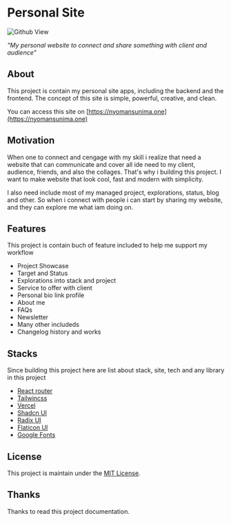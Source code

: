 # Personal Site

![Github View](https://github.com/user-attachments/assets/7a86d44c-69d8-4144-a922-c36a93982d5b)

_"My personal website to connect and share something with client and audience"_

## About

This project is contain my personal site apps, including the backend and the frontend.
The concept of this site is simple, powerful, creative, and clean.

You can access this site on [https://nyomansunima.one](https://nyomansunima.one)

## Motivation

When one to connect and cengage with my skill i realize that need a website that can communicate and cover all ide need to my client, audience, friends, and also the collages. That's why i building this project. I want to make website that look cool, fast and modern with simplicity.

I also need include most of my managed project, explorations, status, blog and other. So when i connect with people i can start by sharing my website, and they can explore me what iam doing on.

## Features

This project is contain buch of feature included to help me support my workflow

- Project Showcase
- Target and Status
- Explorations into stack and project
- Service to offer with client
- Personal bio link profile
- About me
- FAQs
- Newsletter
- Many other includeds
- Changelog history and works

## Stacks

Since building this project here are list about stack, site, tech and any library in this project

- [React router](https://nextjs.org)
- [Tailwincss](https://tailwindcss.com)
- [Vercel](https://vercel.com)
- [Shadcn UI](https://ui.shadcn.com)
- [Radix UI](https://radix-ui.com)
- [Flaticon UI](https://www.flaticon.com/search?type=uicon)
- [Google Fonts](https://fonts.google.com)

## License

This project is maintain under the [MIT License](./LICENSE).

## Thanks

Thanks to read this project documentation.
